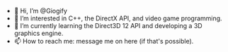 - 👋 Hi, I’m @Giogify
- 👀 I’m interested in C++, the DirectX API, and video game programming.
- 🌱 I’m currently learning the Direct3D 12 API and developing a 3D graphics engine.
- 📫 How to reach me: message me on here (if that's possible).

<!---
Giogify/Giogify is a ✨ special ✨ repository because its `README.md` (this file) appears on your GitHub profile.
You can click the Preview link to take a look at your changes.
--->
